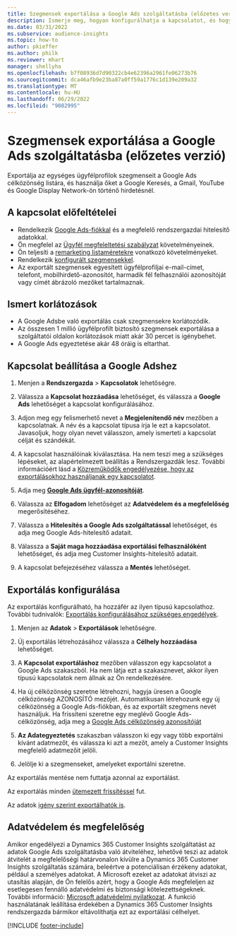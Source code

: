 ```yaml
---
title: Szegmensek exportálása a Google Ads szolgáltatásba (előzetes verzió)
description: Ismerje meg, hogyan konfigurálhatja a kapcsolatot, és hogyan exportálhatja a Google Adsbe.
ms.date: 03/31/2022
ms.subservice: audience-insights
ms.topic: how-to
author: pkieffer
ms.author: philk
ms.reviewer: mhart
manager: shellyha
ms.openlocfilehash: b7f08936d7d90322cb4e62396a2961fe06273b76
ms.sourcegitcommit: dca46afb9e23ba87a0ff59a1776c1d139e209a32
ms.translationtype: MT
ms.contentlocale: hu-HU
ms.lasthandoff: 06/29/2022
ms.locfileid: "9082995"
---
```

# <a name="export-segments-to-google-ads-preview"></a>Szegmensek exportálása a Google Ads szolgáltatásba (előzetes verzió)

Exportálja az egységes ügyfélprofilok szegmenseit a Google Ads célközönség listára, és használja őket a Google Keresés, a Gmail, YouTube és Google Display Network-ön történő hirdetésnél. 


## <a name="prerequisites-for-connection"></a>A kapcsolat előfeltételei

-   Rendelkezik [Google Ads-fiókkal](https://ads.google.com/) és a megfelelő rendszergazdai hitelesítő adatokkal.
-   Ön megfelel az [Ügyfél megfeleltetési szabályzat](https://support.google.com/adspolicy/answer/6299717) követelményeinek.
-   Ön teljesíti a [remarketing listaméretekre](https://support.google.com/google-ads/answer/7558048) vonatkozó követelményeket.
-   Rendelkezik [konfigurált szegmensekkel](segments.md).
-   Az exportált szegmensek egyesített ügyfélprofiljai e-mail-címet, telefont, mobilhirdető-azonosítót, harmadik fél felhasználói azonosítóját vagy címét ábrázoló mezőket tartalmaznak.

## <a name="known-limitations"></a>Ismert korlátozások

- A Google Adsbe való exportálás csak szegmensekre korlátozódik.
- Az összesen 1 millió ügyfélprofilt biztosító szegmensek exportálása a szolgáltatói oldalon korlátozások miatt akár 30 percet is igénybehet. 
- A Google Ads egyeztetése akár 48 óráig is eltarthat.

## <a name="set-up-connection-to-google-ads"></a>Kapcsolat beállítása a Google Adshez

1. Menjen a **Rendszergazda** > **Kapcsolatok** lehetőségre.

1. Válassza a **Kapcsolat hozzáadása** lehetőséget, és válassza a **Google Ads** lehetőséget a kapcsolat konfigurálásához.

1. Adjon meg egy felismerhető nevet a **Megjelenítendő név** mezőben a kapcsolatnak. A név és a kapcsolat típusa írja le ezt a kapcsolatot. Javasoljuk, hogy olyan nevet válasszon, amely ismerteti a kapcsolat célját és szándékát.

1. A kapcsolat használóinak kiválasztása. Ha nem teszi meg a szükséges lépéseket, az alapértelmezett beállítás a Rendszergazdák lesz. További információért lásd a [Közreműködők engedélyezése, hogy az exportálásokhoz használjanak egy kapcsolatot](connections.md#allow-contributors-to-use-a-connection-for-exports).

1. Adja meg **[Google Ads ügyfél-azonosítóját](https://support.google.com/google-ads/answer/1704344)**.

1. Válassza az **Elfogadom** lehetőséget az **Adatvédelem és a megfelelőség** megerősítéséhez.

1. Válassza a **Hitelesítés a Google Ads szolgáltatással** lehetőséget, és adja meg Google Ads-hitelesítő adatait.

1. Válassza a **Saját maga hozzáadása exportálási felhasználóként** lehetőséget, és adja meg Customer Insights-hitelesítő adatait.

1. A kapcsolat befejezéséhez válassza a **Mentés** lehetőséget. 

## <a name="configure-an-export"></a>Exportálás konfigurálása

Az exportálás konfigurálható, ha hozzáfér az ilyen típusú kapcsolathoz. További tudnivalók: [Exportálás konfigurálásához szükséges engedélyek](export-destinations.md#set-up-a-new-export).

1. Menjen az **Adatok** > **Exportálások** lehetőségre.

1. Új exportálás létrehozásához válassza a **Célhely hozzáadása** lehetőséget.

1. A **Kapcsolat exportáláshoz** mezőben válasszon egy kapcsolatot a Google Ads szakaszból. Ha nem látja ezt a szakasznevet, akkor ilyen típusú kapcsolatok nem állnak az Ön rendelkezésére.

1. Ha új célközönség szeretne létrehozni, hagyja üresen a Google célközönség AZONOSÍTÓ mezőjét. Automatikusan létrehozunk egy új célközönség a Google Ads-fiókban, és az exportált szegmens nevét használjuk. Ha frissíteni szeretne egy meglévő Google Ads-célközönség, adja meg a [Google Ads célközönség azonosítóját](https://support.google.com/google-ads/answer/7558048?hl=en#:~:text=Audience%20lists%20is%20a%20section,Display%20Network%20through%20remarketing%20campaigns.)

1. **Az Adategyeztetés** szakaszban válasszon ki egy vagy több exportálni kívánt adatmezőt, és válassza ki azt a mezőt, amely a Customer Insights megfelelő adatmezőit jelöli.

1. Jelölje ki a szegmenseket, amelyeket exportálni szeretne. 

Az exportálás mentése nem futtatja azonnal az exportálást.

Az exportálás minden [ütemezett frissítéssel](system.md#schedule-tab) fut. 

Az adatok [igény szerint exportálhatók is](export-destinations.md#run-exports-on-demand). 

## <a name="data-privacy-and-compliance"></a>Adatvédelem és megfelelőség

Amikor engedélyezi a Dynamics 365 Customer Insights szolgáltatást az adatok Google Ads szolgáltatásba való átviteléhez, lehetővé teszi az adatok átvitelét a megfelelőségi határvonalon kívülre a Dynamics 365 Customer Insights szolgáltatás számára, beleértve a potenciálisan érzékeny adatokat, például a személyes adatokat. A Microsoft ezeket az adatokat átviszi az utasítás alapján, de Ön felelős azért, hogy a Google Ads megfeleljen az esetlegesen fennálló adatvédelmi és biztonsági kötelezettségeknek. További információ: [Microsoft adatvédelmi nyilatkozat](https://go.microsoft.com/fwlink/?linkid=396732).
A funkció használatának leállítása érdekében a Dynamics 365 Customer Insights rendszergazda bármikor eltávolíthatja ezt az exportálási célhelyet.


[!INCLUDE [footer-include](includes/footer-banner.md)]
